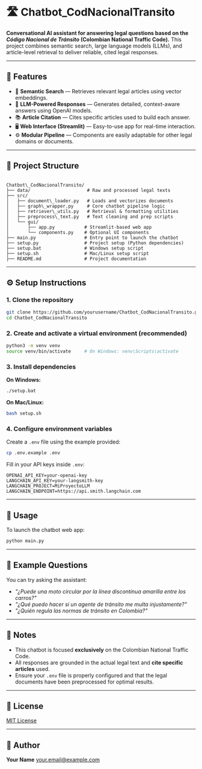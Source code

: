 # 🛣️ Chatbot_CodNacionalTransito

**Conversational AI assistant for answering legal questions based on the _Código Nacional de Tránsito_ (Colombian National Traffic Code).**
This project combines semantic search, large language models (LLMs), and article-level retrieval to deliver reliable, cited legal responses.

---

## 🚀 Features

- 🔎 **Semantic Search** — Retrieves relevant legal articles using vector embeddings.
- 🤖 **LLM-Powered Responses** — Generates detailed, context-aware answers using OpenAI models.
- 📚 **Article Citation** — Cites specific articles used to build each answer.
- 🖥️ **Web Interface (Streamlit)** — Easy-to-use app for real-time interaction.
- ⚙️ **Modular Pipeline** — Components are easily adaptable for other legal domains or documents.

---

## 📁 Project Structure

```

Chatbot\_CodNacionalTransito/
├── data/                     # Raw and processed legal texts
├── src/
│   ├── document\_loader.py   # Loads and vectorizes documents
│   ├── graph\_wrapper.py     # Core chatbot pipeline logic
│   ├── retriever\_utils.py   # Retrieval & formatting utilities
│   ├── preprocess\_text.py   # Text cleaning and prep scripts
│   └── gui/
│       ├── app.py           # Streamlit-based web app
│       └── components.py    # Optional UI components
├── main.py                  # Entry point to launch the chatbot
├── setup.py                 # Project setup (Python dependencies)
├── setup.bat                # Windows setup script
├── setup.sh                 # Mac/Linux setup script
├── README.md                # Project documentation

````

---

## ⚙️ Setup Instructions

### 1. Clone the repository

```bash
git clone https://github.com/yourusername/Chatbot_CodNacionalTransito.git
cd Chatbot_CodNacionalTransito
````

### 2. Create and activate a virtual environment (recommended)

```bash
python3 -m venv venv
source venv/bin/activate     # On Windows: venv\Scripts\activate
```

### 3. Install dependencies

**On Windows:**

```bash
./setup.bat
```

**On Mac/Linux:**

```bash
bash setup.sh
```

### 4. Configure environment variables

Create a `.env` file using the example provided:

```bash
cp .env.example .env
```

Fill in your API keys inside `.env`:

```dotenv
OPENAI_API_KEY=your-openai-key
LANGCHAIN_API_KEY=your-langsmith-key
LANGCHAIN_PROJECT=MiProyectoLLM
LANGCHAIN_ENDPOINT=https://api.smith.langchain.com
```

---

## 💬 Usage

To launch the chatbot web app:

```bash
python main.py
```

---

## 🧪 Example Questions

You can try asking the assistant:

* *"¿Puede una moto circular por la línea discontinua amarilla entre los carros?"*
* *"¿Qué puedo hacer si un agente de tránsito me multa injustamente?"*
* *"¿Quién regula las normas de tránsito en Colombia?"*

---

## 📌 Notes

* This chatbot is focused **exclusively** on the Colombian National Traffic Code.
* All responses are grounded in the actual legal text and **cite specific articles** used.
* Ensure your `.env` file is properly configured and that the legal documents have been preprocessed for optimal results.

---

## 📄 License

[MIT License](LICENSE)

---

## 👤 Author

**Your Name**
[your.email@example.com](mailto:your.email@example.com)
